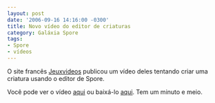 ```yaml
---
layout: post
date: '2006-09-16 14:16:00 -0300'
title: Novo vídeo do editor de criaturas
category: Galáxia Spore
tags:
- Spore
- vídeos
---
```

O site francês [Jeuxvideos](http://www.jeuxvideo.tv/spore-video-24149.html) publicou um vídeo deles tentando criar uma criatura usando o editor de Spore.

Você pode ver o vídeo [aqui](http://www.jeuxvideo.tv/spore-video-24149.html) ou baixá-lo [aqui](http://www.jeuxvideo.fr/telecharger-spore-32711.html). Tem um minuto e meio.

